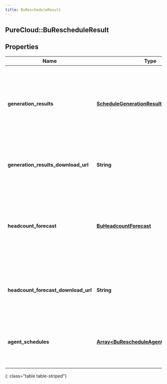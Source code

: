 ```yaml
---
title: BuRescheduleResult
---
```

## PureCloud::BuRescheduleResult

## Properties

|Name | Type | Description | Notes|
|------------ | ------------- | ------------- | -------------|
| **generation_results** | [**ScheduleGenerationResult**](ScheduleGenerationResult.html) | The generation results.  Note the result will always be delivered via the downloadUrl; however the schema is included for documentation | [optional] |
| **generation_results_download_url** | **String** | The download URL from which to fetch the generation results for the rescheduling run | [optional] |
| **headcount_forecast** | [**BuHeadcountForecast**](BuHeadcountForecast.html) | The headcount forecast.  Note the result will always be delivered via the downloadUrl; however the schema is included for documentation | [optional] |
| **headcount_forecast_download_url** | **String** | The download URL from which to fetch the headcount forecast for the rescheduling run | [optional] |
| **agent_schedules** | [**Array&lt;BuRescheduleAgentScheduleResult&gt;**](BuRescheduleAgentScheduleResult.html) | List of download links for agent schedules produced by the rescheduling run | [optional] |
{: class="table table-striped"}


